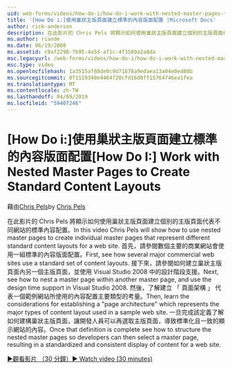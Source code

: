 ```yaml
---
uid: web-forms/videos/how-do-i/how-do-i-work-with-nested-master-pages-to-create-standard-content-layouts
title: '[How Do i:]使用巢狀主版頁面建立標準的內容版面配置 |Microsoft Docs'
author: rick-anderson
description: 在此影片的 Chris Pels 將顯示如何使用巢狀主版頁面建立個別的主版頁面代表不同標準內容版面配置 w...
ms.author: riande
ms.date: 06/19/2008
ms.assetid: c9af2298-7b95-4a5d-af1c-4f3589a2a8da
msc.legacyurl: /web-forms/videos/how-do-i/how-do-i-work-with-nested-master-pages-to-create-standard-content-layouts
msc.type: video
ms.openlocfilehash: 1a3515af80de0c9d71678a9edaea13a04e0ed80b
ms.sourcegitcommit: 0f1119340e4464720cfd16d0ff15764746ea1fea
ms.translationtype: MT
ms.contentlocale: zh-TW
ms.lasthandoff: 04/09/2019
ms.locfileid: "59407246"
---
```

# <a name="how-do-i-work-with-nested-master-pages-to-create-standard-content-layouts"></a><span data-ttu-id="ea2e8-103">[How Do i:]使用巢狀主版頁面建立標準的內容版面配置</span><span class="sxs-lookup"><span data-stu-id="ea2e8-103">[How Do I:] Work with Nested Master Pages to Create Standard Content Layouts</span></span>

<span data-ttu-id="ea2e8-104">藉由[Chris Pels](https://twitter.com/chrispels)</span><span class="sxs-lookup"><span data-stu-id="ea2e8-104">by [Chris Pels](https://twitter.com/chrispels)</span></span>

<span data-ttu-id="ea2e8-105">在此影片的 Chris Pels 將顯示如何使用巢狀主版頁面建立個別的主版頁面代表不同網站的標準內容配置。</span><span class="sxs-lookup"><span data-stu-id="ea2e8-105">In this video Chris Pels will show how to use nested master pages to create individual master pages that represent different standard content layouts for a web site.</span></span> <span data-ttu-id="ea2e8-106">首先，請參閱數個主要的商業網站會使用一組標準的內容版面配置。</span><span class="sxs-lookup"><span data-stu-id="ea2e8-106">First, see how several major commercial web sites use a standard set of content layouts.</span></span> <span data-ttu-id="ea2e8-107">接下來，請參閱如何建立巢狀主版頁面內另一個主版頁面，並使用 Visual Studio 2008 中的設計階段支援。</span><span class="sxs-lookup"><span data-stu-id="ea2e8-107">Next, see how to nest a master page within another master page, and use the design time support in Visual Studio 2008.</span></span> <span data-ttu-id="ea2e8-108">然後，了解建立 「 頁面架構 」 代表一個範例網站所使用的內容配置主要類型的考量。</span><span class="sxs-lookup"><span data-stu-id="ea2e8-108">Then, learn the considerations for establishing a "page architecture" which represents the major types of content layout used in a sample web site.</span></span> <span data-ttu-id="ea2e8-109">一旦完成該定義了解如何建構巢狀主版頁面，讓開發人員可以再選取主版頁面，導致標準化且一致的顯示網站的內容。</span><span class="sxs-lookup"><span data-stu-id="ea2e8-109">Once that definition is complete see how to structure the nested master pages so developers can then select a master page, resulting in a standardized and consistent display of content for a web site.</span></span>

[<span data-ttu-id="ea2e8-110">&#9654;觀看影片 （30 分鐘）</span><span class="sxs-lookup"><span data-stu-id="ea2e8-110">&#9654; Watch video (30 minutes)</span></span>](https://channel9.msdn.com/Blogs/ASP-NET-Site-Videos/how-do-i-work-with-nested-master-pages-to-create-standard-content-layouts)
